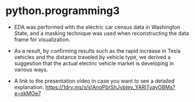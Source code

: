 # python.programming3
- EDA was performed with the electric car census data in Washington State, and a masking technique was used when reconstructing the data frame for visualization.

- As a result, by confirming results such as the rapid increase in Tesla vehicles and the distance traveled by vehicle type, we derived a suggestion that the actual electric vehicle market is developing in various ways.

- A link to the presentation video in case you want to see a detailed explanation.
https://1drv.ms/v/s!AnoPbrShJybIev_YARlTyayOBMs?e=xkMOe7
